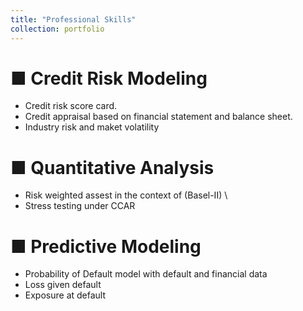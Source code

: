```yaml
---
title: "Professional Skills"
collection: portfolio
---
```


■ Credit Risk Modeling
=====
- Credit risk score card.
- Credit appraisal based on financial statement and balance sheet.
- Industry risk and maket volatility 
     
■ Quantitative Analysis
=====
- Risk weighted assest in the context of (Basel-II) \\
- Stress testing under CCAR 
    
■ Predictive Modeling
=====
- Probability of Default model with default and financial data 
- Loss given default 
- Exposure at default 
